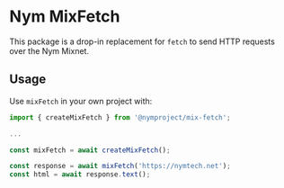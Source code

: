 # Nym MixFetch

This package is a drop-in replacement for `fetch` to send HTTP requests over the Nym Mixnet.

## Usage

Use `mixFetch` in your own project with:

```js
import { createMixFetch } from '@nymproject/mix-fetch';

...

const mixFetch = await createMixFetch();

const response = await mixFetch('https://nymtech.net');
const html = await response.text();
```

